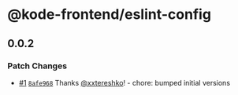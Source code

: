 # @kode-frontend/eslint-config

## 0.0.2

### Patch Changes

- [#1](https://github.com/appKODE/frontend-depend/pull/1) [`8afe968`](https://github.com/appKODE/frontend-depend/commit/8afe968152c3eaf1d2f42dfb34260c6c227a3d0f) Thanks [@xxtereshko](https://github.com/xxtereshko)! - chore: bumped initial versions
